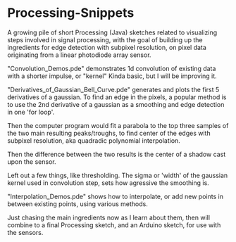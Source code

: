 # Processing-Snippets
A growing pile of short Processing (Java) sketches related to visualizing steps involved in signal processing, with the goal of building up the ingredients for edge detection with subpixel resolution, on pixel data originating from a linear photodiode array sensor.

"Convolution_Demos.pde" demonstrates 1d convolution of existing data with a shorter impulse, or "kernel"
Kinda basic, but I will be improving it.

"Derivatives_of_Gaussian_Bell_Curve.pde" generates and plots the first 5 derivatives of a gaussian.
To find an edge in the pixels, a popular method is to use the 2nd derivative of a gaussian as a smoothing and edge detection 
in one 'for loop'.  

Then the computer program would fit a parabola to the top three samples of the two main resulting peaks/troughs, to find center of the edges with subpixel resolution, aka quadradic polynomial interpolation.

Then the difference between the two results is the center of a shadow cast upon the sensor.

Left out a few things, like thresholding. The sigma or 'width' of the gaussian kernel used in convolution step, sets how agressive the smoothing is.

"Interpolation_Demos.pde" shows how to interpolate, or add new points in between existing points, using various methods.


Just chasing the main ingredients now as I learn about them, then will combine to a final Processing sketch, and an Arduino sketch, for use with
the sensors.
